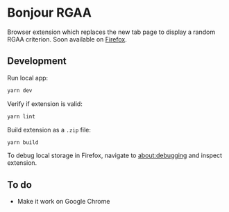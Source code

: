 # Bonjour RGAA

Browser extension which replaces the new tab page to display a random RGAA criterion. Soon available on [Firefox](https://addons.mozilla.org/en-US/firefox/addon/bonjour-rgaa/).

## Development

Run local app:

```sh
yarn dev
```

Verify if extension is valid:

```sh
yarn lint
```

Build extension as a `.zip` file:

```sh
yarn build
```

To debug local storage in Firefox, navigate to [about:debugging](about:debugging) and inspect extension.

## To do

- Make it work on Google Chrome
